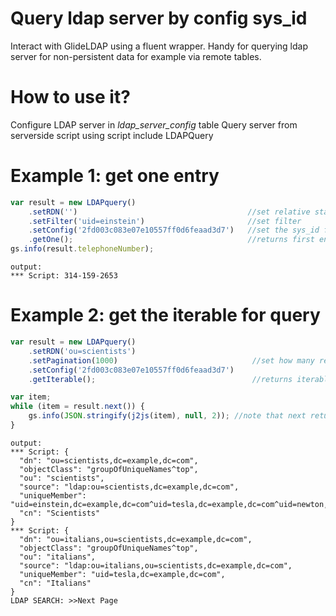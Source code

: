 # Query ldap server by config sys_id
Interact with GlideLDAP using a fluent wrapper. Handy for querying ldap server for non-persistent data for example via remote tables.

# How to use it?
Configure LDAP server in *ldap_server_config* table
Query server from serverside script using script include LDAPQuery

# Example 1: get one entry

```javascript
var result = new LDAPquery()
	.setRDN('')                                      //set relative start 
	.setFilter('uid=einstein')                       //set filter
	.setConfig('2fd003c083e07e10557ff0d6feaad3d7')   //set the sys_id for ldap_server_config record
	.getOne();                                       //returns first entry as js object
gs.info(result.telephoneNumber);
```
```
output:
*** Script: 314-159-2653
```

# Example 2: get the iterable for query

```javascript
var result = new LDAPquery()
	.setRDN('ou=scientists') 
	.setPagination(1000)                              //set how many records per page
	.setConfig('2fd003c083e07e10557ff0d6feaad3d7')
	.getIterable();                                   //returns iterable result object

var item;
while (item = result.next()) {
	gs.info(JSON.stringify(j2js(item), null, 2)); //note that next returns a java object, hence the j2js to convert to js
}
```
```
output:
*** Script: {
  "dn": "ou=scientists,dc=example,dc=com",
  "objectClass": "groupOfUniqueNames^top",
  "ou": "scientists",
  "source": "ldap:ou=scientists,dc=example,dc=com",
  "uniqueMember": "uid=einstein,dc=example,dc=com^uid=tesla,dc=example,dc=com^uid=newton,dc=example,dc=com^uid=galileo,dc=example,dc=com",
  "cn": "Scientists"
}
*** Script: {
  "dn": "ou=italians,ou=scientists,dc=example,dc=com",
  "objectClass": "groupOfUniqueNames^top",
  "ou": "italians",
  "source": "ldap:ou=italians,ou=scientists,dc=example,dc=com",
  "uniqueMember": "uid=tesla,dc=example,dc=com",
  "cn": "Italians"
}
LDAP SEARCH: >>Next Page 
```
